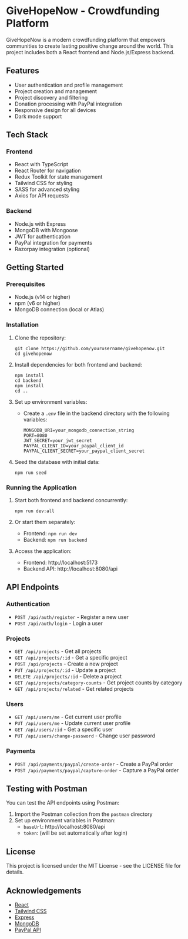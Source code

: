 # GiveHopeNow - Crowdfunding Platform

GiveHopeNow is a modern crowdfunding platform that empowers communities to create lasting positive change around the world. This project includes both a React frontend and Node.js/Express backend.

## Features

- User authentication and profile management
- Project creation and management
- Project discovery and filtering
- Donation processing with PayPal integration
- Responsive design for all devices
- Dark mode support

## Tech Stack

### Frontend
- React with TypeScript
- React Router for navigation
- Redux Toolkit for state management
- Tailwind CSS for styling
- SASS for advanced styling
- Axios for API requests

### Backend
- Node.js with Express
- MongoDB with Mongoose
- JWT for authentication
- PayPal integration for payments
- Razorpay integration (optional)

## Getting Started

### Prerequisites

- Node.js (v14 or higher)
- npm (v6 or higher)
- MongoDB connection (local or Atlas)

### Installation

1. Clone the repository:
   ```
   git clone https://github.com/yourusername/givehopenow.git
   cd givehopenow
   ```

2. Install dependencies for both frontend and backend:
   ```
   npm install
   cd backend
   npm install
   cd ..
   ```

3. Set up environment variables:
   - Create a `.env` file in the backend directory with the following variables:
     ```
     MONGODB_URI=your_mongodb_connection_string
     PORT=8080
     JWT_SECRET=your_jwt_secret
     PAYPAL_CLIENT_ID=your_paypal_client_id
     PAYPAL_CLIENT_SECRET=your_paypal_client_secret
     ```

4. Seed the database with initial data:
   ```
   npm run seed
   ```

### Running the Application

1. Start both frontend and backend concurrently:
   ```
   npm run dev:all
   ```

2. Or start them separately:
   - Frontend: `npm run dev`
   - Backend: `npm run backend`

3. Access the application:
   - Frontend: http://localhost:5173
   - Backend API: http://localhost:8080/api

## API Endpoints

### Authentication
- `POST /api/auth/register` - Register a new user
- `POST /api/auth/login` - Login a user

### Projects
- `GET /api/projects` - Get all projects
- `GET /api/projects/:id` - Get a specific project
- `POST /api/projects` - Create a new project
- `PUT /api/projects/:id` - Update a project
- `DELETE /api/projects/:id` - Delete a project
- `GET /api/projects/category-counts` - Get project counts by category
- `GET /api/projects/related` - Get related projects

### Users
- `GET /api/users/me` - Get current user profile
- `PUT /api/users/me` - Update current user profile
- `GET /api/users/:id` - Get a specific user
- `PUT /api/users/change-password` - Change user password

### Payments
- `POST /api/payments/paypal/create-order` - Create a PayPal order
- `POST /api/payments/paypal/capture-order` - Capture a PayPal order

## Testing with Postman

You can test the API endpoints using Postman:

1. Import the Postman collection from the `postman` directory
2. Set up environment variables in Postman:
   - `baseUrl`: http://localhost:8080/api
   - `token`: (will be set automatically after login)

## License

This project is licensed under the MIT License - see the LICENSE file for details.

## Acknowledgements

- [React](https://reactjs.org/)
- [Tailwind CSS](https://tailwindcss.com/)
- [Express](https://expressjs.com/)
- [MongoDB](https://www.mongodb.com/)
- [PayPal API](https://developer.paypal.com/)
